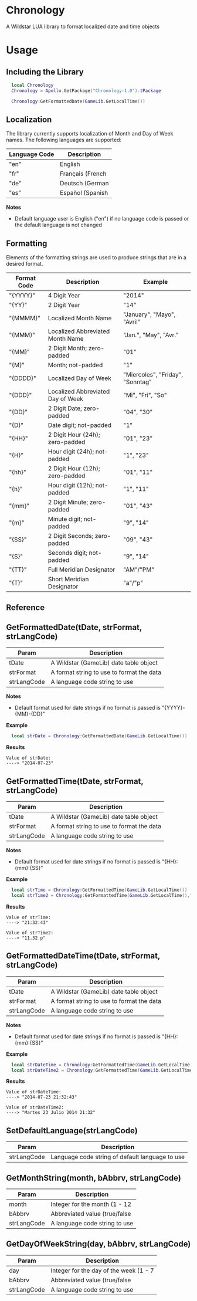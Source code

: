 Chronology
==========
A Wildstar LUA library to format localized date and time objects

Usage
=====
## Including the Library 
```lua
  local Chronology
  Chronology = Apollo.GetPackage("Chronology-1.0").tPackage

  Chronology:GetFormattedDate(GameLib.GetLocalTime())
```

## Localization
The library currently supports localization of Month and Day of Week names. The following languages are supported:

| Language Code | Description |
| ------------- | ----------- |
| "en" | English |
| "fr" | Français (French|
| "de" | Deutsch (German|
| "es" | Español (Spanish|

**Notes**
* Default language user is English ("en") if no language code is passed or the default language is not changed

## Formatting
Elements of the formatting strings are used to produce strings that are in a desired format.

| Format Code | Description | Example |
| ----------- | ----------- | ------- |
| "{YYYY}" | 4 Digit Year | "2014" |
| "{YY}" | 2 Digit Year | "14" |
| "{MMMM}" | Localized Month Name | "January", "Mayo", "Avril" |
| "{MMM}" | Localized Abbreviated Month Name | "Jan.", "May", "Avr." |
| "{MM}" | 2 Digit Month; zero-padded | "01" |
| "{M}" | Month; not-padded | "1" |
| "{DDDD}" | Localized Day of Week | "Miercoles", "Friday", "Sonntag" |
| "{DDD}" | Localized Abbreviated Day of Week | "Mi", "Fri", "So" |
| "{DD}" | 2 Digit Date; zero-padded | "04", "30" |
| "{D}" | Date digit; not-padded | "1" |
| "{HH}" | 2 Digit Hour (24h); zero-padded | "01", "23" |
| "{H}" | Hour digit (24h); not-padded | "1", "23" |
| "{hh}" | 2 Digit Hour (12h); zero-padded | "01", "11" |
| "{h}" |  Hour digit (12h); not-padded | "1", "11" |
| "{mm}" | 2 Digit Minute; zero-padded | "01", "43" |
| "{m}" | Minute digit; not-padded | "9", "14" |
| "{SS}" | 2 Digit Seconds; zero-padded | "09", "43" |
| "{S}" | Seconds digit; not-padded | "9", "14" |
| "{TT}" | Full Meridian Designator | "AM"/"PM" |
| "{T}" | Short Meridian Designator | "a"/"p" |


Reference
---------
## GetFormattedDate(tDate, strFormat, strLangCode)
| Param | Description |
| ----- | ----------- |
| tDate | A Wildstar (GameLib) date table object |
| strFormat | A format string to use to format the data |
| strLangCode | A language code string to use |

**Notes**
* Default format used for date strings if no format is passed is "{YYYY}-{MM}-{DD}"

**Example**
```lua
  local strDate = Chronology:GetFormattedDate(GameLib.GetLocalTime())
```
**Results**
```
Value of strDate:
----> "2014-07-23"
```

## GetFormattedTime(tDate, strFormat, strLangCode)
| Param | Description |
| ----- | ----------- |
| tDate | A Wildstar (GameLib) date table object |
| strFormat | A format string to use to format the data |
| strLangCode | A language code string to use |

**Notes**
* Default format used for date strings if no format is passed is "{HH}:{mm}:{SS}"

**Example**
```lua
  local strTime = Chronology:GetFormattedTime(GameLib.GetLocalTime())
  local strTime2 = Chronology:GetFormattedTime(GameLib.GetLocalTime(),"{hh}.{mm} {T}")
```
**Results**
```
Value of strTime:
----> "21:32:43"

Value of strTime2:
----> "11.32 p"
```

## GetFormattedDateTime(tDate, strFormat, strLangCode)
| Param | Description |
| ----- | ----------- |
| tDate | A Wildstar (GameLib) date table object |
| strFormat | A format string to use to format the data |
| strLangCode | A language code string to use |

**Notes**
* Default format used for date strings if no format is passed is "{HH}:{mm}:{SS}"

**Example**
```lua
  local strDateTime = Chronology:GetFormattedTime(GameLib.GetLocalTime())
  local strDateTime2 = Chronology:GetFormattedTime(GameLib.GetLocalTime(),"{DDDD} {D} {MMMM} {YYYY} {HH}:{mm}", "es")
```
**Results**
```
Value of strDateTime:
----> "2014-07-23 21:32:43"

Value of strDateTime2:
----> "Martes 23 Julio 2014 21:32"
```
## SetDefaultLanguage(strLangCode)
| Param | Description |
| ----- | ----------- |
| strLangCode | Language code string of default language to use |

## GetMonthString(month, bAbbrv, strLangCode)
| Param | Description |
| ----- | ----------- |
| month | Integer for the month (1 - 12|
| bAbbrv | Abbreviated value (true/false|
| strLangCode | A language code string to use |

## GetDayOfWeekString(day, bAbbrv, strLangCode)
| Param | Description |
| ----- | ----------- |
| day | Integer for the day of the week (1 - 7|
| bAbbrv | Abbreviated value (true/false|
| strLangCode | A language code string to use |
